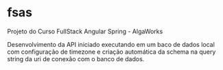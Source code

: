 # fsas
Projeto do Curso FullStack Angular Spring - AlgaWorks

Desenvolvimento da API iniciado executando em um baco de dados local com configuração de timezone e criação automática da schema na query string da uri de conexão com o banco de dados.

